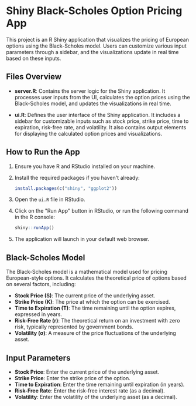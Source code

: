 # Shiny Black-Scholes Option Pricing App

This project is an R Shiny application that visualizes the pricing of European options using the Black-Scholes model. Users can customize various input parameters through a sidebar, and the visualizations update in real time based on these inputs.

## Files Overview

- **server.R**: Contains the server logic for the Shiny application. It processes user inputs from the UI, calculates the option prices using the Black-Scholes model, and updates the visualizations in real time.

- **ui.R**: Defines the user interface of the Shiny application. It includes a sidebar for customizable inputs such as stock price, strike price, time to expiration, risk-free rate, and volatility. It also contains output elements for displaying the calculated option prices and visualizations.

## How to Run the App

1. Ensure you have R and RStudio installed on your machine.
2. Install the required packages if you haven't already:

   ```R
   install.packages(c("shiny", "ggplot2"))
   ```

3. Open the `ui.R` file in RStudio.
4. Click on the "Run App" button in RStudio, or run the following command in the R console:

   ```R
   shiny::runApp()
   ```

5. The application will launch in your default web browser.

## Black-Scholes Model

The Black-Scholes model is a mathematical model used for pricing European-style options. It calculates the theoretical price of options based on several factors, including:

- **Stock Price (S)**: The current price of the underlying asset.
- **Strike Price (K)**: The price at which the option can be exercised.
- **Time to Expiration (T)**: The time remaining until the option expires, expressed in years.
- **Risk-Free Rate (r)**: The theoretical return on an investment with zero risk, typically represented by government bonds.
- **Volatility (σ)**: A measure of the price fluctuations of the underlying asset.

## Input Parameters

- **Stock Price**: Enter the current price of the underlying asset.
- **Strike Price**: Enter the strike price of the option.
- **Time to Expiration**: Enter the time remaining until expiration (in years).
- **Risk-Free Rate**: Enter the risk-free interest rate (as a decimal).
- **Volatility**: Enter the volatility of the underlying asset (as a decimal).
